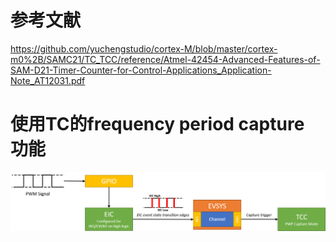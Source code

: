 # 参考文献
https://github.com/yuchengstudio/cortex-M/blob/master/cortex-m0%2B/SAMC21/TC_TCC/reference/Atmel-42454-Advanced-Features-of-SAM-D21-Timer-Counter-for-Control-Applications_Application-Note_AT12031.pdf


# 使用TC的frequency period capture 功能
![image](https://github.com/yuchengstudio/cortex-M/blob/master/cortex-m0%2B/SAMC21/TC_TCC/reference/atsamd21_capture_diagram-1.png)
